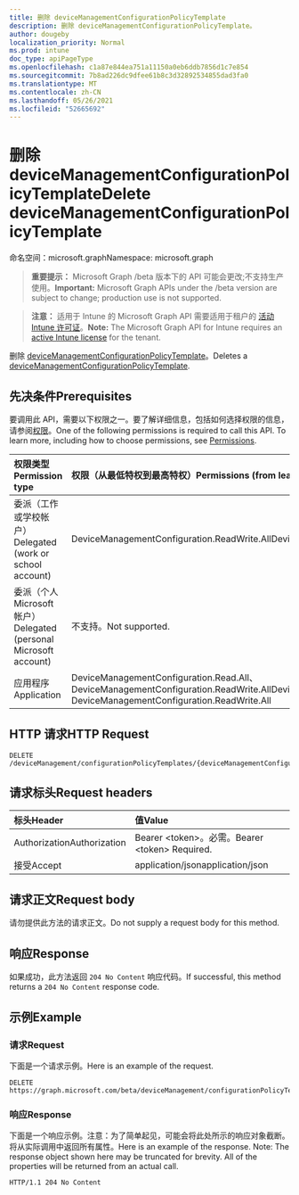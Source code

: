 ```yaml
---
title: 删除 deviceManagementConfigurationPolicyTemplate
description: 删除 deviceManagementConfigurationPolicyTemplate。
author: dougeby
localization_priority: Normal
ms.prod: intune
doc_type: apiPageType
ms.openlocfilehash: c1a87e844ea751a11150a0eb6ddb7856d1c7e854
ms.sourcegitcommit: 7b8ad226dc9dfee61b8c3d32892534855dad3fa0
ms.translationtype: MT
ms.contentlocale: zh-CN
ms.lasthandoff: 05/26/2021
ms.locfileid: "52665692"
---
```

# <a name="delete-devicemanagementconfigurationpolicytemplate"></a><span data-ttu-id="3f412-103">删除 deviceManagementConfigurationPolicyTemplate</span><span class="sxs-lookup"><span data-stu-id="3f412-103">Delete deviceManagementConfigurationPolicyTemplate</span></span>

<span data-ttu-id="3f412-104">命名空间：microsoft.graph</span><span class="sxs-lookup"><span data-stu-id="3f412-104">Namespace: microsoft.graph</span></span>

> <span data-ttu-id="3f412-105">**重要提示：** Microsoft Graph /beta 版本下的 API 可能会更改;不支持生产使用。</span><span class="sxs-lookup"><span data-stu-id="3f412-105">**Important:** Microsoft Graph APIs under the /beta version are subject to change; production use is not supported.</span></span>

> <span data-ttu-id="3f412-106">**注意：** 适用于 Intune 的 Microsoft Graph API 需要适用于租户的 [活动 Intune 许可证](https://go.microsoft.com/fwlink/?linkid=839381)。</span><span class="sxs-lookup"><span data-stu-id="3f412-106">**Note:** The Microsoft Graph API for Intune requires an [active Intune license](https://go.microsoft.com/fwlink/?linkid=839381) for the tenant.</span></span>

<span data-ttu-id="3f412-107">删除 [deviceManagementConfigurationPolicyTemplate](../resources/intune-deviceconfigv2-devicemanagementconfigurationpolicytemplate.md)。</span><span class="sxs-lookup"><span data-stu-id="3f412-107">Deletes a [deviceManagementConfigurationPolicyTemplate](../resources/intune-deviceconfigv2-devicemanagementconfigurationpolicytemplate.md).</span></span>

## <a name="prerequisites"></a><span data-ttu-id="3f412-108">先决条件</span><span class="sxs-lookup"><span data-stu-id="3f412-108">Prerequisites</span></span>
<span data-ttu-id="3f412-p101">要调用此 API，需要以下权限之一。要了解详细信息，包括如何选择权限的信息，请参阅[权限](/graph/permissions-reference)。</span><span class="sxs-lookup"><span data-stu-id="3f412-p101">One of the following permissions is required to call this API. To learn more, including how to choose permissions, see [Permissions](/graph/permissions-reference).</span></span>

|<span data-ttu-id="3f412-111">权限类型</span><span class="sxs-lookup"><span data-stu-id="3f412-111">Permission type</span></span>|<span data-ttu-id="3f412-112">权限（从最低特权到最高特权）</span><span class="sxs-lookup"><span data-stu-id="3f412-112">Permissions (from least to most privileged)</span></span>|
|:---|:---|
|<span data-ttu-id="3f412-113">委派（工作或学校帐户）</span><span class="sxs-lookup"><span data-stu-id="3f412-113">Delegated (work or school account)</span></span>|<span data-ttu-id="3f412-114">DeviceManagementConfiguration.ReadWrite.All</span><span class="sxs-lookup"><span data-stu-id="3f412-114">DeviceManagementConfiguration.ReadWrite.All</span></span>|
|<span data-ttu-id="3f412-115">委派（个人 Microsoft 帐户）</span><span class="sxs-lookup"><span data-stu-id="3f412-115">Delegated (personal Microsoft account)</span></span>|<span data-ttu-id="3f412-116">不支持。</span><span class="sxs-lookup"><span data-stu-id="3f412-116">Not supported.</span></span>|
|<span data-ttu-id="3f412-117">应用程序</span><span class="sxs-lookup"><span data-stu-id="3f412-117">Application</span></span>|<span data-ttu-id="3f412-118">DeviceManagementConfiguration.Read.All、DeviceManagementConfiguration.ReadWrite.All</span><span class="sxs-lookup"><span data-stu-id="3f412-118">DeviceManagementConfiguration.Read.All, DeviceManagementConfiguration.ReadWrite.All</span></span>|

## <a name="http-request"></a><span data-ttu-id="3f412-119">HTTP 请求</span><span class="sxs-lookup"><span data-stu-id="3f412-119">HTTP Request</span></span>
<!-- {
  "blockType": "ignored"
}
-->
``` http
DELETE /deviceManagement/configurationPolicyTemplates/{deviceManagementConfigurationPolicyTemplateId}
```

## <a name="request-headers"></a><span data-ttu-id="3f412-120">请求标头</span><span class="sxs-lookup"><span data-stu-id="3f412-120">Request headers</span></span>
|<span data-ttu-id="3f412-121">标头</span><span class="sxs-lookup"><span data-stu-id="3f412-121">Header</span></span>|<span data-ttu-id="3f412-122">值</span><span class="sxs-lookup"><span data-stu-id="3f412-122">Value</span></span>|
|:---|:---|
|<span data-ttu-id="3f412-123">Authorization</span><span class="sxs-lookup"><span data-stu-id="3f412-123">Authorization</span></span>|<span data-ttu-id="3f412-124">Bearer &lt;token&gt;。必需。</span><span class="sxs-lookup"><span data-stu-id="3f412-124">Bearer &lt;token&gt; Required.</span></span>|
|<span data-ttu-id="3f412-125">接受</span><span class="sxs-lookup"><span data-stu-id="3f412-125">Accept</span></span>|<span data-ttu-id="3f412-126">application/json</span><span class="sxs-lookup"><span data-stu-id="3f412-126">application/json</span></span>|

## <a name="request-body"></a><span data-ttu-id="3f412-127">请求正文</span><span class="sxs-lookup"><span data-stu-id="3f412-127">Request body</span></span>
<span data-ttu-id="3f412-128">请勿提供此方法的请求正文。</span><span class="sxs-lookup"><span data-stu-id="3f412-128">Do not supply a request body for this method.</span></span>

## <a name="response"></a><span data-ttu-id="3f412-129">响应</span><span class="sxs-lookup"><span data-stu-id="3f412-129">Response</span></span>
<span data-ttu-id="3f412-130">如果成功，此方法返回 `204 No Content` 响应代码。</span><span class="sxs-lookup"><span data-stu-id="3f412-130">If successful, this method returns a `204 No Content` response code.</span></span>

## <a name="example"></a><span data-ttu-id="3f412-131">示例</span><span class="sxs-lookup"><span data-stu-id="3f412-131">Example</span></span>

### <a name="request"></a><span data-ttu-id="3f412-132">请求</span><span class="sxs-lookup"><span data-stu-id="3f412-132">Request</span></span>
<span data-ttu-id="3f412-133">下面是一个请求示例。</span><span class="sxs-lookup"><span data-stu-id="3f412-133">Here is an example of the request.</span></span>
``` http
DELETE https://graph.microsoft.com/beta/deviceManagement/configurationPolicyTemplates/{deviceManagementConfigurationPolicyTemplateId}
```

### <a name="response"></a><span data-ttu-id="3f412-134">响应</span><span class="sxs-lookup"><span data-stu-id="3f412-134">Response</span></span>
<span data-ttu-id="3f412-p102">下面是一个响应示例。注意：为了简单起见，可能会将此处所示的响应对象截断。将从实际调用中返回所有属性。</span><span class="sxs-lookup"><span data-stu-id="3f412-p102">Here is an example of the response. Note: The response object shown here may be truncated for brevity. All of the properties will be returned from an actual call.</span></span>
``` http
HTTP/1.1 204 No Content
```




